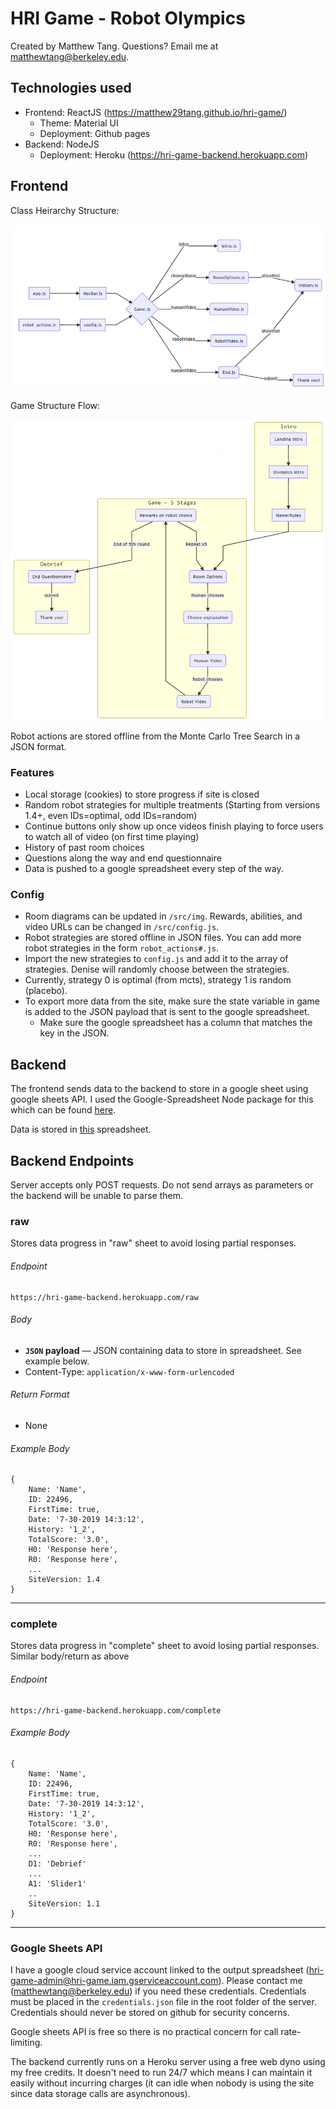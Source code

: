 # HRI Game - Robot Olympics

Created by Matthew Tang. Questions? Email me at matthewtang@berkeley.edu.

## Technologies used
* Frontend: ReactJS (https://matthew29tang.github.io/hri-game/)
    * Theme: Material UI
    * Deployment: Github pages
* Backend: NodeJS
    * Deployment: Heroku (https://hri-game-backend.herokuapp.com)

## Frontend

Class Heirarchy Structure:

![Class heirarchy](./class_graph.png)

Game Structure Flow:

![Game Structure](./game_graph.png)

Robot actions are stored offline from the Monte Carlo Tree Search in a JSON format.

### Features
* Local storage (cookies) to store progress if site is closed
* Random robot strategies for multiple treatments (Starting from versions 1.4+, even IDs=optimal, odd IDs=random)
* Continue buttons only show up once videos finish playing to force users to watch all of video (on first time playing)
* History of past room choices
* Questions along the way and end questionnaire 
* Data is pushed to a google spreadsheet every step of the way.

### Config
* Room diagrams can be updated in `/src/img`. Rewards,  abilities, and video URLs can be changed in `/src/config.js`.
* Robot strategies are stored offline in JSON files. You can add more robot strategies in the form `robot_actions#.js`.
* Import the new strategies to `config.js` and add it to the array of strategies. Denise will randomly choose between the strategies.
* Currently, strategy 0 is optimal (from mcts), strategy 1 is random (placebo).
* To export more data from the site, make sure the state variable in game is added to the JSON payload that is sent to the google spreadsheet.
    * Make sure the google spreadsheet has a column that matches the key in the JSON.

## Backend
The frontend sends data to the backend to store in a google sheet using google sheets API. I used the Google-Spreadsheet Node package for this which can be found [here](https://www.npmjs.com/package/google-spreadsheet).

Data is stored in [this](https://docs.google.com/spreadsheets/d/1aVNGZKTV20RuaPTpeTE8UQ0p_gevxrxDKdD0-2HUS5U/edit#gid=0) spreadsheet.

## Backend Endpoints
Server accepts only POST requests. Do not send arrays as parameters or the backend will be unable to parse them.

### raw
Stores data progress in "raw" sheet to avoid losing partial responses.
###### Endpoint
```
https://hri-game-backend.herokuapp.com/raw
```
###### Body
- **<code>JSON</code> payload** — JSON containing data to store in spreadsheet. See example below.
- Content-Type: `application/x-www-form-urlencoded`

###### Return Format
- None

###### Example Body
```
{ 
    Name: 'Name',
    ID: 22496,
    FirstTime: true,
    Date: '7-30-2019 14:3:12',
    History: '1_2',
    TotalScore: '3.0',
    H0: 'Response here',
    R0: 'Response here',
    ...
    SiteVersion: 1.4
}
```

---

### complete
Stores data progress in "complete" sheet to avoid losing partial responses. Similar body/return as above
###### Endpoint
```
https://hri-game-backend.herokuapp.com/complete
```

###### Example Body
```
{ 
    Name: 'Name',
    ID: 22496,
    FirstTime: true,
    Date: '7-30-2019 14:3:12',
    History: '1_2',
    TotalScore: '3.0',
    H0: 'Response here',
    R0: 'Response here',
    ...
    D1: 'Debrief'
    ...
    A1: 'Slider1'
    ..
    SiteVersion: 1.1
}
```

---

### Google Sheets API
I have a google cloud service account linked to the output spreadsheet (hri-game-admin@hri-game.iam.gserviceaccount.com). Please contact me (matthewtang@berkeley.edu) if you need these credentials. Credentials must be placed in the `credentials.json` file in the root folder of the server. Credentials should never be stored on github for security concerns.

Google sheets API is free so there is no practical concern for call rate-limiting.

The backend currently runs on a Heroku server using a free web dyno using my free credits. It doesn't need to run 24/7 which means I can maintain it easily without incurring charges (it can idle when nobody is using the site since data storage calls are asynchronous).

